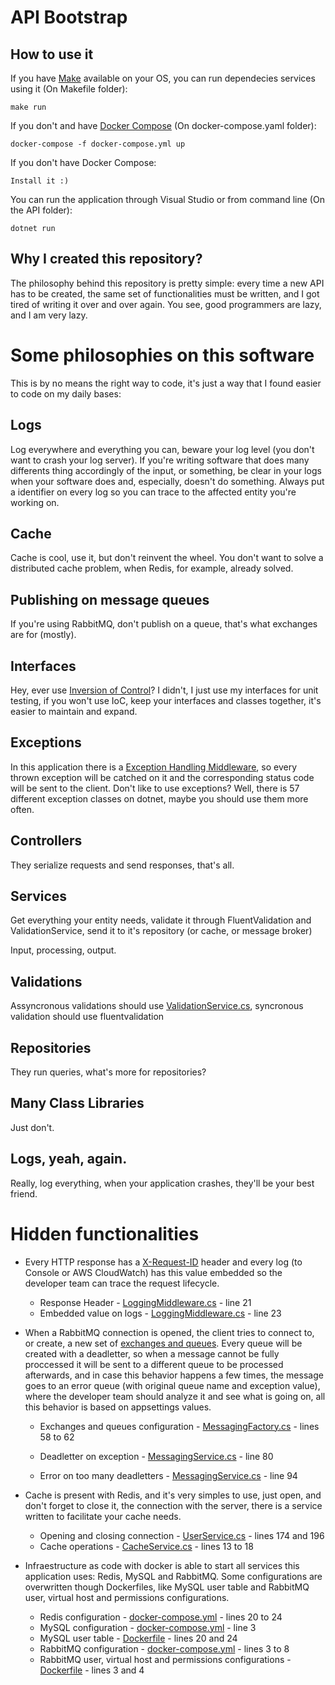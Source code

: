 # API Bootstrap

## How to use it
If you have [Make](https://www.gnu.org/software/make/) available on your OS, you can run dependecies services using it (On Makefile folder):

	make run

If you don't and have [Docker Compose](https://docs.docker.com/compose/) (On docker-compose.yaml folder):

	docker-compose -f docker-compose.yml up

If you don't have Docker Compose:

	Install it :)

You can run the application through Visual Studio or from command line (On the API folder):

	dotnet run

## Why I created this repository?
The philosophy behind this repository is pretty simple: every time a new API has to be created, the same set of functionalities must be written, and I got tired of writing it over and over again. You see, good programmers are lazy, and I am very lazy.

# Some philosophies on this software
This is by no means the right way to code, it's just a way that I found easier to code on my daily bases:

## Logs
Log everywhere and everything you can, beware your log level (you don't want to crash your log server). If you're writing software that does many  differents thing accordingly of the input, or something, be clear in your logs when your software does and, especially, doesn't do something. Always put a identifier on every log so you can trace to the affected entity you're working on.

## Cache
Cache is cool, use it, but don't reinvent the wheel. You don't want to solve a distributed cache problem, when Redis, for example, already solved.

## Publishing on message queues
If you're using RabbitMQ, don't publish on a queue, that's what exchanges are for (mostly).

## Interfaces
Hey, ever use [Inversion of Control](https://en.wikipedia.org/wiki/Inversion_of_control)? I didn't, I just use my interfaces for unit testing, if you won't use IoC, keep your interfaces and classes together, it's easier to maintain and expand.

## Exceptions
In this application there is a [Exception Handling Middleware](https://github.com/gnllucena/api-bootstrap/blob/master/src/api/Middlewares/ExceptionHandlingMiddleware.cs), so every thrown exception will be catched on it and the corresponding status code will be sent to the client. Don't like to use exceptions? Well, there is 57 different exception classes on dotnet, maybe you should use them more often.

## Controllers
They serialize requests and send responses, that's all.

## Services
Get everything your entity needs, validate it through FluentValidation and ValidationService, send it to it's repository (or cache, or message broker)

Input, processing, output.

## Validations 
Assyncronous validations should use [ValidationService.cs](https://github.com/gnllucena/api-bootstrap/blob/master/src/Common/Services/ValidationService.cs), syncronous validation should use fluentvalidation 

## Repositories
They run queries, what's more for repositories?

## Many Class Libraries
Just don't.

## Logs, yeah, again.
Really, log everything, when your application crashes, they'll be your best friend.

# Hidden functionalities
* Every HTTP response has a [X-Request-ID](https://devcenter.heroku.com/articles/http-request-id) header and every log (to Console or AWS CloudWatch) has this value embedded so the developer team can trace the request lifecycle.
	* Response Header - [LoggingMiddleware.cs](https://github.com/gnllucena/api-bootstrap/blob/master/src/api/Middlewares/LoggingMiddleware.cs) - line 21
	* Embedded value on logs - [LoggingMiddleware.cs](https://github.com/gnllucena/api-bootstrap/blob/master/src/api/Middlewares/LoggingMiddleware.cs) - line 23

* When a RabbitMQ connection is opened, the client tries to connect to, or create, a new set of [exchanges and queues](https://www.rabbitmq.com/tutorials/amqp-concepts.html). Every queue will be created with a deadletter, so when a message cannot be fully proccessed it will be sent to a different queue to be processed afterwards, and in case this behavior happens a few times, the message goes to an error queue (with original queue name and exception value), where the developer team should analyze it and see what is going on, all this behavior is based on appsettings values.
	* Exchanges and queues configuration - [MessagingFactory.cs](https://github.com/gnllucena/api-bootstrap/blob/master/src/Common/Factories/MessagingFactory.cs) - lines 58 to 62

	* Deadletter on exception - [MessagingService.cs](https://github.com/gnllucena/api-bootstrap/blob/master/src/Common/Services/MessagingService.cs) - line 80

	* Error on too many deadletters - [MessagingService.cs](https://github.com/gnllucena/api-bootstrap/blob/master/src/Common/Services/MessagingService.cs) - line 94

* Cache is present with Redis, and it's very simples to use, just open, and don't forget to close it, the connection with the server, there is a service written to facilitate your cache needs.
	* Opening and closing connection - [UserService.cs](https://github.com/gnllucena/api-bootstrap/blob/master/src/Common/Services/UserService.cs) - lines 174 and 196
	* Cache operations - [CacheService.cs](https://github.com/gnllucena/api-bootstrap/blob/master/src/Common/Services/CacheService.cs) - lines 13 to 18

* Infraestructure as code with docker is able to start all services this application uses: Redis, MySQL and RabbitMQ. Some configurations are overwritten though Dockerfiles, like MySQL user table and RabbitMQ user, virtual host and permissions configurations.
	* Redis configuration - [docker-compose.yml](https://github.com/gnllucena/api-bootstrap/blob/master/docker-compose.yml) - lines 20 to 24
	* MySQL configuration - [docker-compose.yml](https://github.com/gnllucena/api-bootstrap/blob/master/docker-compose.yml) - line 3
	* MySQL user table - [Dockerfile](https://github.com/gnllucena/api-bootstrap/blob/master/tools/mysql/Dockerfile) - lines 20 and 24
	* RabbitMQ configuration - [docker-compose.yml](https://github.com/gnllucena/api-bootstrap/blob/master/docker-compose.yml) - lines 3 to 8
	* RabbitMQ user, virtual host and permissions configurations - [Dockerfile](https://github.com/gnllucena/api-bootstrap/blob/master/tools/rabbitmq/Dockerfile) - lines 3 and 4

